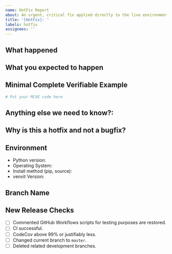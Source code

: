 ```yaml
---
name: HotFix Report
about: An urgent, critical fix applied directly to the live environment, often bypassing regular development cycles.
title: '[HotFix]: '
labels: hotfix
assignees: ''
---
```


## What happened

## What you expected to happen

## Minimal Complete Verifiable Example

```python
# Put your MCVE code here
```

## Anything else we need to know?:

## Why is this a hotfix and not a bugfix?

<!-- Describe the impact on the production system -->

## Environment

- Python version:
- Operating System:
- Install method (pip, source):
- venvit Version:

## Branch Name

## New Release Checks

- [ ] Commented GitHub Workflows scripts for testing purposes are restored.
- [ ] CI successful.
- [ ] CodeCov above 99% or justifiably less.
- [ ] Changed current branch to `master`.
- [ ] Deleted related development branches.

